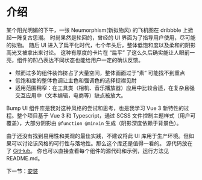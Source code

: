 # 介绍

某个阳光明媚的下午，一张 Neumorphism(新拟物风) 的飞机图在 dribbble 上掀起一阵复古思潮。
时尚果然是轮回的，曾经的 UI 界面为了指导用户使用，尽可能的拟物。
随后 UI 进入了扁平化时代，七个年头后，整体低饱和度以及柔和的阴影高光又被拿出来讨论。
这种有厚度的卡片在 “扁平” 了这么久后确实能让人眼前一亮，组件的凹凸表达不同状态也能给用户一定的确认反馈。

- 然而过多的组件装饰挤占了大量空间，整体画面过于“素” 可能找不到重点
- 低饱和度的整体色调让主色和强调色的选择捉襟见肘
- 适用范围稍窄：在工具类（相机、音乐播放器）应用中比较合适，在复杂且强交互应用中（文本编辑，电商等）缺点被放大。

Bump UI 组件库是我对这种风格的尝试和思考，也是我学习 Vue 3 新特性的过程。整个项目基于 Vue 3 和 Typescript，通过 SCSS 文件控制主题样式（用户可覆盖），大部分阴影由 `@function @minxin` 生成（阴影深度依赖于背景色）。

由于还没有找到易用性和美观的最佳实践，不建议将此 UI 库用于生产环境。但如果可以讨论该风格的可行性与落地性。那么这个库还是值得一看的。
源代码放在了 [GitHub](https://github.com/BrendanZhang/Bump-UI)。
你也可以直接查看每个组件的源代码和示例，运行方法见 README.md。

下一节：[安装](#/doc/install)
